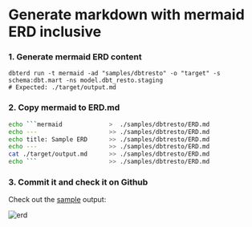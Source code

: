 # Generate markdown with mermaid ERD inclusive

### 1. Generate mermaid ERD content
```
dbterd run -t mermaid -ad "samples/dbtresto" -o "target" -s schema:dbt.mart -ns model.dbt_resto.staging
# Expected: ./target/output.md
```

### 2. Copy mermaid to ERD.md
```bash
echo ```mermaid             >  ./samples/dbtresto/ERD.md
echo ---                    >> ./samples/dbtresto/ERD.md
echo title: Sample ERD      >> ./samples/dbtresto/ERD.md
echo ---                    >> ./samples/dbtresto/ERD.md
cat ./target/output.md      >> ./samples/dbtresto/ERD.md
echo ```                    >> ./samples/dbtresto/ERD.md
```

### 3. Commit it and check it on Github

Check out the [sample](https://raw.githubusercontent.com/datnguye/dbterd/main/ERD.md) output:

![erd](https://raw.githubusercontent.com/datnguye/dbterd/main/assets/images/sample-mermaid-ERD.png)
